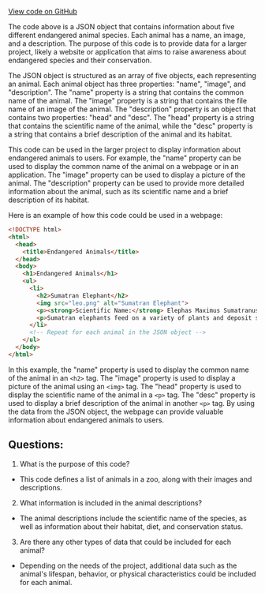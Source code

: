[View code on GitHub](zoo-labs/zoo/blob/master/core/src/animals.json)

The code above is a JSON object that contains information about five different endangered animal species. Each animal has a name, an image, and a description. The purpose of this code is to provide data for a larger project, likely a website or application that aims to raise awareness about endangered species and their conservation.

The JSON object is structured as an array of five objects, each representing an animal. Each animal object has three properties: "name", "image", and "description". The "name" property is a string that contains the common name of the animal. The "image" property is a string that contains the file name of an image of the animal. The "description" property is an object that contains two properties: "head" and "desc". The "head" property is a string that contains the scientific name of the animal, while the "desc" property is a string that contains a brief description of the animal and its habitat.

This code can be used in the larger project to display information about endangered animals to users. For example, the "name" property can be used to display the common name of the animal on a webpage or in an application. The "image" property can be used to display a picture of the animal. The "description" property can be used to provide more detailed information about the animal, such as its scientific name and a brief description of its habitat.

Here is an example of how this code could be used in a webpage:

```html
<!DOCTYPE html>
<html>
  <head>
    <title>Endangered Animals</title>
  </head>
  <body>
    <h1>Endangered Animals</h1>
    <ul>
      <li>
        <h2>Sumatran Elephant</h2>
        <img src="leo.png" alt="Sumatran Elephant">
        <p><strong>Scientific Name:</strong> Elephas Maximus Sumatranus</p>
        <p>Sumatran elephants feed on a variety of plants and deposit seeds wherever they go, contributing to a healthy forest ecosystem. They also share their lush forest habitat with other endangered species.</p>
      </li>
      <!-- Repeat for each animal in the JSON object -->
    </ul>
  </body>
</html>
```

In this example, the "name" property is used to display the common name of the animal in an `<h2>` tag. The "image" property is used to display a picture of the animal using an `<img>` tag. The "head" property is used to display the scientific name of the animal in a `<p>` tag. The "desc" property is used to display a brief description of the animal in another `<p>` tag. By using the data from the JSON object, the webpage can provide valuable information about endangered animals to users.
## Questions: 
 1. What is the purpose of this code?
- This code defines a list of animals in a zoo, along with their images and descriptions.

2. What information is included in the animal descriptions?
- The animal descriptions include the scientific name of the species, as well as information about their habitat, diet, and conservation status.

3. Are there any other types of data that could be included for each animal?
- Depending on the needs of the project, additional data such as the animal's lifespan, behavior, or physical characteristics could be included for each animal.